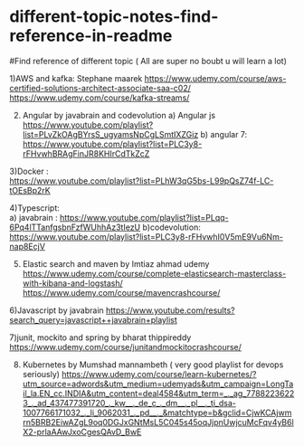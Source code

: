 # different-topic-notes-find-reference-in-readme

#Find reference of different topic ( All are super no boubt u will learn a lot)

1)AWS  and kafka:            Stephane maarek
https://www.udemy.com/course/aws-certified-solutions-architect-associate-saa-c02/
https://www.udemy.com/course/kafka-streams/

2) Angular  by javabrain and codevolution 
a) Angular js  https://www.youtube.com/playlist?list=PLvZkOAgBYrsS_ugyamsNpCgLSmtIXZGiz
b) angular 7:  https://www.youtube.com/playlist?list=PLC3y8-rFHvwhBRAgFinJR8KHIrCdTkZcZ

3)Docker :         
https://www.youtube.com/playlist?list=PLhW3qG5bs-L99pQsZ74f-LC-tOEsBp2rK  

4)Typescript:   
   a) javabrain :  https://www.youtube.com/playlist?list=PLqq-6Pq4lTTanfgsbnFzfWUhhAz3tIezU
   b)codevolution: https://www.youtube.com/playlist?list=PLC3y8-rFHvwhI0V5mE9Vu6Nm-nap8EcjV
   
5) Elastic search and maven  by Imtiaz ahmad udemy
 https://www.udemy.com/course/complete-elasticsearch-masterclass-with-kibana-and-logstash/ 
 https://www.udemy.com/course/mavencrashcourse/
 
6)Javascript  by javabrain
https://www.youtube.com/results?search_query=javascript++javabrain+playlist

7)junit, mockito and spring by bharat thippireddy
https://www.udemy.com/course/junitandmockitocrashcourse/

8) Kubernetes by Mumshad mannambeth ( very good playlist for devops seriously)
https://www.udemy.com/course/learn-kubernetes/?utm_source=adwords&utm_medium=udemyads&utm_campaign=LongTail_la.EN_cc.INDIA&utm_content=deal4584&utm_term=_._ag_77882236223_._ad_437477391720_._kw__._de_c_._dm__._pl__._ti_dsa-1007766171032_._li_9062031_._pd__._&matchtype=b&gclid=CjwKCAjwmrn5BRB2EiwAZgL9oq0DGJxGNtMsL5C045s45oqJjpnUwjcuMcFqv4yB6lX2-prlaAAwJxoCgesQAvD_BwE
   
